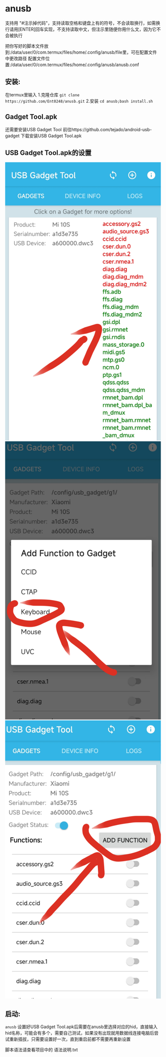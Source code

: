 # anusb
支持用 "#注示掉代码"，支持读取空格和键盘上有的符号，不会读取换行，如需换行请用[ENTER]回车实现，不支持读取中文，但注示里随便你用什么文，因为它不会被执行

把你写好的脚本文件放到:/data/user/0/com.termux/files/home/.config/anusb/file里，可在配置文件中更改路径
配置文件位置:/data/user/0/com.termux/files/home/.config/anusb/anusb.conf


## 安装:
在termux里输入
1.克隆仓库
`git clone https://github.com/Ent0248/anusb.git`
2.安装
`cd anusb;bash install.sh`



## Gadget Tool.apk
还需要安装USB Gadget Tool
前往https://github.com/tejado/android-usb-gadget
下载安装USB Gadget Tool.apk

## USB Gadget Tool.apk的设置
![示例图片](a.png)
![示例图片](b.png)
![示例图片](c.png)




## 启动: 
`anusb`
设置好USB Gadget Tool.apk后需要在anusb里选择对应的hid，直接输入hid名称，可能会有多个，需要自己测试，如果没有出现就用数据线连接电脑后尝试重新插拔，只需要设置好一次，直到重启前都不需要再重新设置

脚本语法请查看项目中的 语法说明.txt
